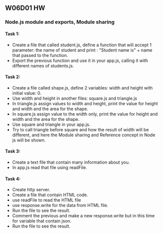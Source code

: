 ## W06D01 HW
### Node.js module and exports, Module sharing
#### Task 1:
* Create a file that called student.js, define a function that will accept 1 parameter: the name of student and print : "Student name is" + name that passed to the function.
* Export the previous function and use it in your app.js, calling it with different names of students.js.
#### Task 2:
* Create a file called shape.js, define 2 variables: width and height with initial value: 0.
* Use width and height in another files: square.js and triangle.js
* In triangle.js assign values to width and height, print the value for height and width and the area for the shape.
* In square.js assign value to the width only, print the value for height and width and the area for the shape.
* Use square and triangle in your app.js.
* Try to call triangle before square and how the result of width will be different, and here the Module sharing and Reference concept in Node js will be shown. 
#### Task 3:
* Create a text file that contain many information about you.
* In app.js read that file using readFile.   
#### Task 4:
* Create http server.
* Create a file that contain HTML code. 
* use readFile to read the HTML file
* use response.write for the data from HTML file. 
* Run the file to see the result.
* Comment the previous and make a new response.write but in this time for variable that contain json. 
* Run the file to see the result.